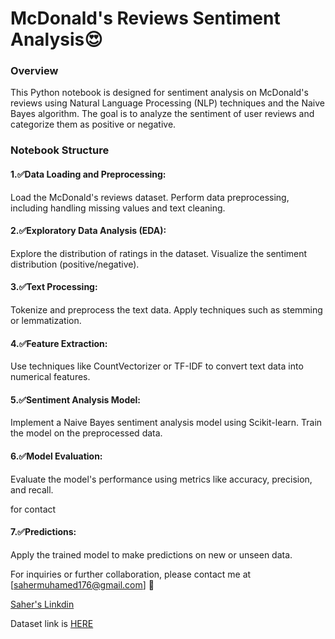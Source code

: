 # McDonald's Reviews Sentiment Analysis😍

### Overview

This Python notebook is designed for sentiment analysis on McDonald's reviews using Natural Language Processing (NLP) techniques and the Naive Bayes algorithm. The goal is to analyze the sentiment of user reviews and categorize them as positive or negative.



### Notebook Structure




#### 1.✅Data Loading and Preprocessing:

Load the McDonald's reviews dataset.
Perform data preprocessing, including handling missing values and text cleaning.


#### 2.✅Exploratory Data Analysis (EDA):

Explore the distribution of ratings in the dataset.
Visualize the sentiment distribution (positive/negative).


#### 3.✅Text Processing:

Tokenize and preprocess the text data.
Apply techniques such as stemming or lemmatization.


#### 4.✅Feature Extraction:

Use techniques like CountVectorizer or TF-IDF to convert text data into numerical features.


#### 5.✅Sentiment Analysis Model:

Implement a Naive Bayes sentiment analysis model using Scikit-learn.
Train the model on the preprocessed data.


#### 6.✅Model Evaluation:

Evaluate the model's performance using metrics like accuracy, precision, and recall.

for contact 


#### 7.✅Predictions:

Apply the trained model to make predictions on new or unseen data.


For inquiries or further collaboration, please contact me at [sahermuhamed176@gmail.com] 📩

[Saher's Linkdin](https://www.linkedin.com/in/sahermuhamed/)

Dataset link is [HERE](https://www.kaggle.com/datasets/nelgiriyewithana/mcdonalds-store-reviews)
